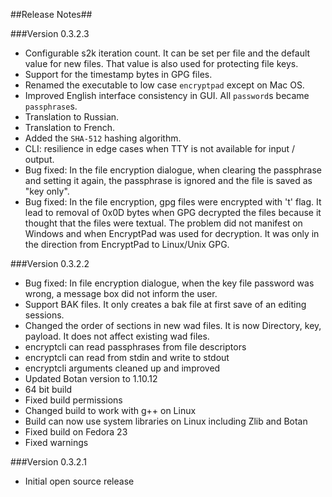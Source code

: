 <style type="text/css">
h2
{
    text-align: center;
}
</style>
##Release Notes##

###Version 0.3.2.3

* Configurable s2k iteration count. It can be set per file and the default value for new files. That value is also used for protecting file keys.
* Support for the timestamp bytes in GPG files.
* Renamed the executable to low case `encryptpad` except on Mac OS.
* Improved English interface consistency in GUI. All `password`s became `passphrase`s.
* Translation to Russian.
* Translation to French.
* Added the `SHA-512` hashing algorithm.
* CLI: resilience in edge cases when TTY is not available for input / output.
* Bug fixed: In the file encryption dialogue, when clearing the passphrase and setting it again, the passphrase is ignored and the file is saved as "key only".
* Bug fixed: In the file encryption, gpg files were encrypted with 't' flag. It lead to removal of 0x0D bytes when GPG decrypted the files because it thought that the files were textual. The problem did not manifest on Windows and when EncryptPad was used for decryption. It was only in the direction from EncryptPad to Linux/Unix GPG.

###Version 0.3.2.2

* Bug fixed: In file encryption dialogue, when the key file password was wrong, a message box did
    not inform the user.
* Support BAK files. It only creates a bak file at first save of an editing sessions.
* Changed the order of sections in new wad files. It is now Directory, key, payload. It does not
    affect existing wad files.
* encryptcli can read passphrases from file descriptors
* encryptcli can read from stdin and write to stdout
* encryptcli arguments cleaned up and improved
* Updated Botan version to 1.10.12
* 64 bit build
* Fixed build permissions
* Changed build to work with g++ on Linux
* Build can now use system libraries on Linux including Zlib and Botan
* Fixed build on Fedora 23
* Fixed warnings

###Version 0.3.2.1

* Initial open source release
